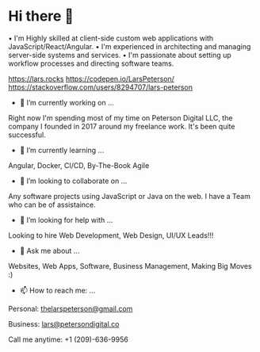 # Hi there 👋

• I'm Highly skilled at client-side custom web applications with JavaScript/React/Angular.
• I'm experienced in architecting and managing server-side systems and services.
• I'm passionate about setting up workflow processes and directing software teams.

https://lars.rocks
https://codepen.io/LarsPeterson/ 
https://stackoverflow.com/users/8294707/lars-peterson

- 🔭 I’m currently working on ...

Right now I'm spending most of my time on Peterson Digital LLC, the company I founded in 2017 around my freelance work. It's been quite successful.

- 🌱 I’m currently learning ...

Angular, Docker, CI/CD, By-The-Book Agile

- 👯 I’m looking to collaborate on ...

Any software projects using JavaScript or Java on the web. I have a Team who can be of assistaince.

- 🤔 I’m looking for help with ...

Looking to hire Web Development, Web Design, UI/UX Leads!!!

- 💬 Ask me about ...

Websites, Web Apps, Software, Business Management, Making Big Moves :)

- 📫 How to reach me: ...

Personal:
thelarspeterson@gmail.com

Business:
lars@petersondigital.co

Call me anytime:
+1 (209)-636-9956

